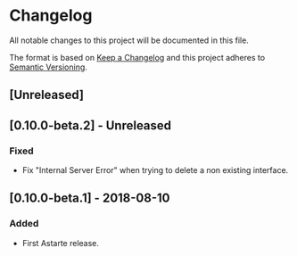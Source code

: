 # Changelog
All notable changes to this project will be documented in this file.

The format is based on [Keep a Changelog](http://keepachangelog.com/en/1.0.0/)
and this project adheres to [Semantic Versioning](http://semver.org/spec/v2.0.0.html).

## [Unreleased]

## [0.10.0-beta.2] - Unreleased
### Fixed
- Fix "Internal Server Error" when trying to delete a non existing interface.

## [0.10.0-beta.1] - 2018-08-10
### Added
- First Astarte release.

